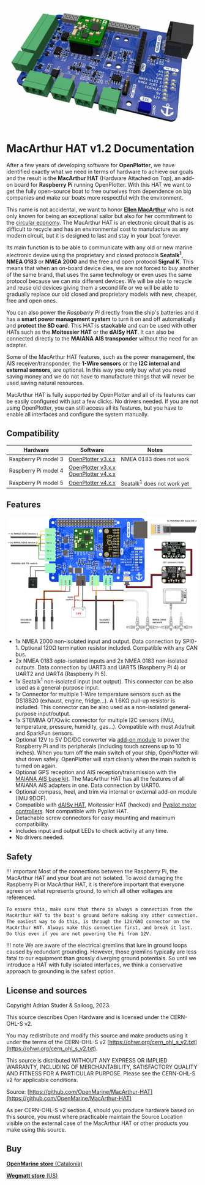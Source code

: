 ![MacArthur HAT](https://raw.githubusercontent.com/OpenMarine/MacArthur-HAT/main/images/macarthur-render.jpg)

# MacArthur HAT v1.2 Documentation

After a few years of developing software for **OpenPlotter**, we have identified exactly what we need in terms of hardware to achieve our goals and the result is the **MacArthur HAT** (Hardware Attached on Top), an add-on board for **Raspberry Pi** running OpenPlotter. With this HAT we want to get the fully open-source boat to free ourselves from dependence on big companies and make our boats more respectful with the environment.

This name is not accidental, we want to honor [**Ellen MacArthur**](https://en.wikipedia.org/wiki/Ellen_MacArthur) who is not only known for being an exceptional sailor but also for her commitment to the [circular economy](https://ellenmacarthurfoundation.org). The MacArthur HAT is an electronic circuit that is as difficult to recycle and has an environmental cost to manufacture as any modern circuit, but it is designed to last and stay in your boat forever.

Its main function is to be able to communicate with any old or new marine electronic device using the proprietary and closed protocols **Seatalk<sup>1</sup>**, **NMEA 0183** or **NMEA 2000** and the free and open protocol **Signal K**. This means that when an on-board device dies, we are not forced to buy another of the same brand, that uses the same technology or even uses the same protocol because we can mix different devices. We will be able to recycle and reuse old devices giving them a second life or we will be able to gradually replace our old closed and proprietary models with new, cheaper, free and open ones.

You can also power the *Raspberry Pi* directly from the ship's batteries and it has a **smart power management system** to turn it on and off automatically and **protect the SD card**. This HAT is **stackable** and can be used with other HATs such as the **Moitessier HAT** or the **dAISy HAT**. It can also be connected directly to the **MAIANA AIS transponder** without the need for an adapter.

Some of the MacArthur HAT features, such as the power management, the AIS receiver/transponder, the **1-Wire sensors** or the **I2C internal and external sensors**, are optional. In this way you only buy what you need saving money and we do not have to manufacture things that will never be used saving natural resources.

MacArthur HAT is fully supported by OpenPlotter and all of its features can be easily configured with just a few clicks. No drivers needed. If you are not using OpenPlotter, you can still access all its features, but you have to enable all interfaces and configure the system manually.

## Compatibility

| Hardware | Software | Notes |
| -------- | -------- |------ |
| Raspberry Pi model 3 | [OpenPlotter v3.x.x](https://openplotter.readthedocs.io/3.x.x/description/what_is_openplotter.html)| NMEA 0183 does not work |
| Raspberry Pi model 4 | [OpenPlotter v3.x.x](https://openplotter.readthedocs.io/3.x.x/description/what_is_openplotter.html)<br>[OpenPlotter v4.x.x](https://openplotter.readthedocs.io/4.x.x/description/what_is_openplotter.html)| |
| Raspberry Pi model 5 | [OpenPlotter v4.x.x](https://openplotter.readthedocs.io/4.x.x/description/what_is_openplotter.html)| Seatalk<sup>1</sup> does not work yet |

## Features

![MacArthur-HAT](https://raw.githubusercontent.com/OpenMarine/MacArthur-HAT/main/images/macarthur-diagram.png)

- 1x NMEA 2000 non-isolated input and output. Data connection by SPI0-1. Optional 120Ω termination resistor included. Compatible with any CAN bus.
- 2x NMEA 0183 opto-isolated inputs and 2x NMEA 0183 non-isolated outputs. Data connection by UART3 and UART5 (Raspberry Pi 4) or UART2 and UART4 (Raspberry Pi 5).
- 1x Seatalk<sup>1</sup> non-isolated input (not output). This connector can be also used as a general-purpose input.
- 1x Connector for multiple 1-Wire temperature sensors such as the DS18B20 (exhaust, engine, fridge...). A 1.6KΩ pull-up resistor is included. This connector can be also used as a non-isolated general-purpose input/output.
- 1x STEMMA QT/Qwiic connector for multiple I2C sensors (IMU, temperature, pressure, humidity, gas...). Compatible with most Adafruit and SparkFun sensors.
- Optional 12V to 5V DC/DC converter via [add-on module](https://shop.openmarine.net/home/24-power-module-for-macarthur-hat.html) to power the Raspberry Pi and its peripherals (including touch screens up to 10 inches). When you turn off the main switch of your ship, OpenPlotter will shut down safely. OpenPlotter will start cleanly when the main switch is turned on again.
- Optional GPS reception and AIS reception/transmission with the [MAIANA AIS base kit](https://shop.openmarine.net/home/15-maiana-ais-base-kit.html). The MacArthur HAT has all the features of all MAIANA AIS adapters in one. Data connection by UART0.
- Optional compass, heel, and trim via internal or external add-on module (IMU 9DOF).
- Compatible with [dAISy HAT](https://shop.openmarine.net/home/14-daisy-hat-ais-receiver.html), Moitessier HAT (hacked) and [Pypilot motor controllers](https://pypilot.org/opencart/index.php?route=product/category&path=59). Not compatible with Pypilot HAT. 
- Detachable screw connectors for easy mounting and maximum compatibility.
- Includes input and output LEDs to check activity at any time.
- No drivers needed.

## Safety

!!! important
	Most of the connections between the Raspberry Pi, the MacArthur HAT and your boat are not isolated. To avoid damaging the Raspberry Pi or MacArthur HAT, it is therefore important that everyone agrees on what represents ground, to which all other voltages are referenced.

	To ensure this, make sure that there is always a connection from the MacArthur HAT to the boat's ground before making any other connection. The easiest way to do this, is through the 12V/GND connector on the MacArthur HAT. Always make this connection first, and break it last. Do this even if you are not powering the Pi from 12V.

!!! note
	We are aware of the electrical gremlins that lure in ground loops caused by redundant grounding. However, those gremlins typically are less fatal to our equipment than grossly diverging ground potentials. So until we introduce a HAT with fully isolated interfaces, we think a conservative approach to grounding is the safest option.

## License and sources

Copyright Adrian Studer & Sailoog, 2023.

This source describes Open Hardware and is licensed under the CERN-OHL-S v2.

You may redistribute and modify this source and make products using it under the terms of the CERN-OHL-S v2 [https://ohwr.org/cern_ohl_s_v2.txt](https://ohwr.org/cern_ohl_s_v2.txt).

This source is distributed WITHOUT ANY EXPRESS OR IMPLIED WARRANTY, INCLUDING OF MERCHANTABILITY, SATISFACTORY QUALITY AND FITNESS FOR A PARTICULAR PURPOSE. Please see the CERN-OHL-S v2 for applicable conditions.

Source: [https://github.com/OpenMarine/MacArthur-HAT](https://github.com/OpenMarine/MacArthur-HAT)

As per CERN-OHL-S v2 section 4, should you produce hardware based on this source, you must where practicable maintain the Source Location visible on the external case of the MacArthur HAT or other products you make using this source.

## Buy

[**OpenMarine store** (Catalonia)](https://shop.openmarine.net/home/23-macarthur-hat.html)

[**Wegmatt store** (US)](https://shop.wegmatt.com/collections/openmarine)
